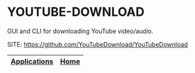 # YOUTUBE-DOWNLOAD

 GUI and CLI for downloading YouTube video/audio.

 SITE: https://github.com/YouTubeDownload/YouTubeDownload

 | [Applications](https://portable-linux-apps.github.io/apps.html) | [Home](https://portable-linux-apps.github.io)
 | --- | --- |
